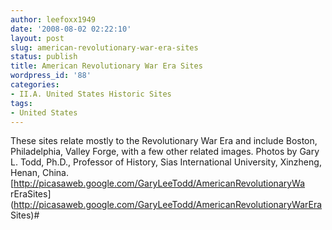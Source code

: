 ```yaml
---
author: leefoxx1949
date: '2008-08-02 02:22:10'
layout: post
slug: american-revolutionary-war-era-sites
status: publish
title: American Revolutionary War Era Sites
wordpress_id: '88'
categories:
- II.A. United States Historic Sites
tags:
- United States
---
```


These sites relate mostly to the Revolutionary War Era and include Boston,
Philadelphia, Valley Forge, with a few other related images. Photos by Gary L.
Todd, Ph.D., Professor of History, Sias International University, Xinzheng,
Henan, China. [http://picasaweb.google.com/GaryLeeTodd/AmericanRevolutionaryWa
rEraSites](http://picasaweb.google.com/GaryLeeTodd/AmericanRevolutionaryWarEra
Sites)#

